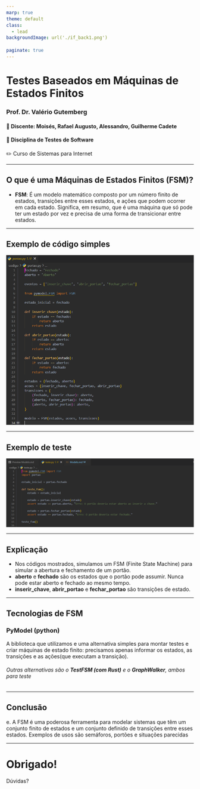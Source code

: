 ```yaml
---
marp: true
theme: default
class: 
  - lead
backgroundImage: url('./if_back1.png')

paginate: true
---
```

 
# Testes Baseados em Máquinas de Estados Finitos
### Prof. Dr. Valério Gutemberg
#### :pencil: Discente: Moisés, Rafael Augusto, Alessandro, Guilherme Cadete
#### :pencil: Disciplina de Testes de Software
:pencil2: Curso de Sistemas para Internet


--- 
## O que é uma Máquinas de Estados Finitos (FSM)?

- **FSM**: É um modelo matemático composto por um número finito de estados, transições entre esses estados, e ações que podem ocorrer em cada estado. Significa, em resumo, que é uma máquina que só pode ter um estado por vez e precisa de uma forma de transicionar entre estados.

---
## Exemplo de código simples

![h:450 w:700](./imagens/codigo.png) 

---
## Exemplo de teste
![h:450 w:1000](./imagens/teste.png)

---
## Explicação

- Nos códigos mostrados, simulamos um FSM (Finite State Machine) para simular a abertura e fechamento de um portão.
- **aberto** e **fechado** são os estados que o portão pode assumir. Nunca pode estar aberto e fechado ao mesmo tempo.
- **inserir_chave**, **abrir_portao** e **fechar_portao** são transições de estado.

---
## Tecnologias de FSM

### PyModel (python)
A biblioteca que utilizamos e uma alternativa simples para montar testes e criar máquinas de estado finito: precisamos apenas informar os estados, as transições e as ações(que executam a transição).

###### Outras alternativas são o **TestFSM (com Rust)** e o **GraphWalker**, ambos para teste

---


## Conclusão
e. A FSM é uma poderosa ferramenta para modelar sistemas que têm um conjunto finito de estados e um conjunto definido de transições entre esses estados. Exemplos de usos são semáforos, portões e situações parecidas

---

# Obrigado!

Dúvidas?

